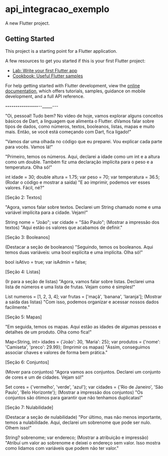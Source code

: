 # api_integracao_exemplo

A new Flutter project.

## Getting Started

This project is a starting point for a Flutter application.

A few resources to get you started if this is your first Flutter project:

- [Lab: Write your first Flutter app](https://docs.flutter.dev/get-started/codelab)
- [Cookbook: Useful Flutter samples](https://docs.flutter.dev/cookbook)

For help getting started with Flutter development, view the
[online documentation](https://docs.flutter.dev/), which offers tutorials,
samples, guidance on mobile development, and a full API reference.


______-----_-----__-----_-__--_____---

"Oi, pessoal! Tudo bem? No vídeo de hoje, vamos explorar alguns conceitos básicos de Dart, a linguagem que alimenta o Flutter.
dVamos falar sobre tipos de dados, como números, textos, booleanos, listas, mapas e muito mais. Então, se você está começando com Dart, fica ligado!"

"Vamos dar uma olhada no código que eu preparei. Vou explicar cada parte para vocês. Vamos lá!"

"Primeiro, temos os números. Aqui, declarei a idade como um int e a altura como um double. Também fiz uma declaração implícita para o peso e a temperatura.
Olha só!"

int idade = 30;
double altura = 1.75;
var peso = 70; 
var temperatura = 36.5;
(Rodar o código e mostrar a saída)
"E ao imprimir, podemos ver esses valores. Fácil, né?"

[Seção 2: Textos]

"Agora, vamos falar sobre textos. Declarei um String chamado nome e uma variável implícita para a cidade. Vejam!"

String nome = "João";
var cidade = "São Paulo";
(Mostrar a impressão dos textos)
"Aqui estão os valores que acabamos de definir."

[Seção 3: Booleanos]

(Destacar a seção de booleanos)
"Seguindo, temos os booleanos. Aqui temos duas variáveis: uma bool explícita e uma implícita. Olha só!"

bool isAtivo = true;
var isAdmin = false;


[Seção 4: Listas]

(Ir para a seção de listas)
"Agora, vamos falar sobre listas. Declarei uma lista de números e uma lista de frutas. Vejam como é simples!"


List<int> numeros = [1, 2, 3, 4];
var frutas = ['maçã', 'banana', 'laranja'];
(Mostrar a saída das listas)
"Com isso, podemos organizar e acessar nossos dados facilmente."

[Seção 5: Mapas]

"Em seguida, temos os mapas. Aqui estão as idades de algumas pessoas e detalhes de um produto. Olha como fica!"

Map<String, int> idades = {'João': 30, 'Maria': 25};
var produtos = {'nome': 'Camiseta', 'preco': 29.99};
(Imprimir os mapas)
"Assim, conseguimos associar chaves e valores de forma bem prática."

[Seção 6: Conjuntos]

(Mover para conjuntos)
"Agora vamos aos conjuntos. Declarei um conjunto de cores e um de cidades. Vejam só!"

Set<String> cores = {'vermelho', 'verde', 'azul'};
var cidades = {'Rio de Janeiro', 'São Paulo', 'Belo Horizonte'};
(Mostrar a impressão dos conjuntos)
"Os conjuntos são ótimos para garantir que não tenhamos duplicatas!"

[Seção 7: Nulabilidade]

(Destacar a seção de nulabilidade)
"Por último, mas não menos importante, temos a nulabilidade. Aqui, declarei um sobrenome que pode ser nulo. Olhem isso!"

String? sobrenome;
var endereco;
(Mostrar a atribuição e impressão)
"Atribuí um valor ao sobrenome e deixei o endereço sem valor. Isso mostra como lidamos com variáveis que podem não ter valor."


